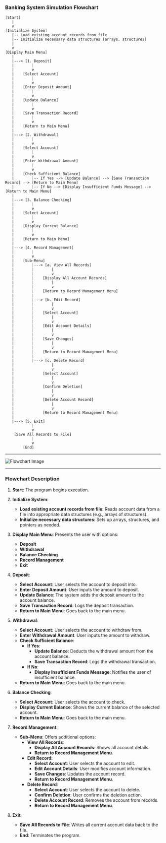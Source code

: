 ### **Banking System Simulation Flowchart**

```
[Start]
   |
   v
[Initialize System]
   |-- Load existing account records from file
   |-- Initialize necessary data structures (arrays, structures)
   |
   v
[Display Main Menu]
   |
   |---> [1. Deposit]
   |        |
   |        v
   |    [Select Account]
   |        |
   |        v
   |    [Enter Deposit Amount]
   |        |
   |        v
   |    [Update Balance]
   |        |
   |        v
   |    [Save Transaction Record]
   |        |
   |        v
   |    [Return to Main Menu]
   |
   |---> [2. Withdrawal]
   |        |
   |        v
   |    [Select Account]
   |        |
   |        v
   |    [Enter Withdrawal Amount]
   |        |
   |        v
   |    [Check Sufficient Balance]
   |        |-- If Yes --> [Update Balance] --> [Save Transaction Record] --> [Return to Main Menu]
   |        |-- If No --> [Display Insufficient Funds Message] --> [Return to Main Menu]
   |
   |---> [3. Balance Checking]
   |        |
   |        v
   |    [Select Account]
   |        |
   |        v
   |    [Display Current Balance]
   |        |
   |        v
   |    [Return to Main Menu]
   |
   |---> [4. Record Management]
   |        |
   |        v
   |    [Sub-Menu]
   |        |---> [a. View All Records]
   |        |        |
   |        |        v
   |        |    [Display All Account Records]
   |        |        |
   |        |        v
   |        |    [Return to Record Management Menu]
   |        |
   |        |---> [b. Edit Record]
   |        |        |
   |        |        v
   |        |    [Select Account]
   |        |        |
   |        |        v
   |        |    [Edit Account Details]
   |        |        |
   |        |        v
   |        |    [Save Changes]
   |        |        |
   |        |        v
   |        |    [Return to Record Management Menu]
   |        |
   |        |---> [c. Delete Record]
   |                 |
   |                 v
   |             [Select Account]
   |                 |
   |                 v
   |             [Confirm Deletion]
   |                 |
   |                 v
   |             [Delete Account Record]
   |                 |
   |                 v
   |             [Return to Record Management Menu]
   |
   |---> [5. Exit]
            |
            v
    [Save All Records to File]
            |
            v
        [End]
```

---

![Flowchart Image](http://i.epvpimg.com/H5W1dab.png)
[]()

---

### **Flowchart Description**

1. **Start**: The program begins execution.

2. **Initialize System**:
   - **Load existing account records from file**: Reads account data from a file into appropriate data structures (e.g., arrays of structures).
   - **Initialize necessary data structures**: Sets up arrays, structures, and pointers as needed.

3. **Display Main Menu**: Presents the user with options:
   - **Deposit**
   - **Withdrawal**
   - **Balance Checking**
   - **Record Management**
   - **Exit**

4. **Deposit**:
   - **Select Account**: User selects the account to deposit into.
   - **Enter Deposit Amount**: User inputs the amount to deposit.
   - **Update Balance**: The system adds the deposit amount to the account balance.
   - **Save Transaction Record**: Logs the deposit transaction.
   - **Return to Main Menu**: Goes back to the main menu.

5. **Withdrawal**:
   - **Select Account**: User selects the account to withdraw from.
   - **Enter Withdrawal Amount**: User inputs the amount to withdraw.
   - **Check Sufficient Balance**:
     - **If Yes**:
       - **Update Balance**: Deducts the withdrawal amount from the account balance.
       - **Save Transaction Record**: Logs the withdrawal transaction.
     - **If No**:
       - **Display Insufficient Funds Message**: Notifies the user of insufficient balance.
   - **Return to Main Menu**: Goes back to the main menu.

6. **Balance Checking**:
   - **Select Account**: User selects the account to check.
   - **Display Current Balance**: Shows the current balance of the selected account.
   - **Return to Main Menu**: Goes back to the main menu.

7. **Record Management**:
   - **Sub-Menu**: Offers additional options:
     - **View All Records**:
       - **Display All Account Records**: Shows all account details.
       - **Return to Record Management Menu**.
     - **Edit Record**:
       - **Select Account**: User selects the account to edit.
       - **Edit Account Details**: User modifies account information.
       - **Save Changes**: Updates the account record.
       - **Return to Record Management Menu**.
     - **Delete Record**:
       - **Select Account**: User selects the account to delete.
       - **Confirm Deletion**: User confirms the deletion action.
       - **Delete Account Record**: Removes the account from records.
       - **Return to Record Management Menu**.

8. **Exit**:
   - **Save All Records to File**: Writes all current account data back to the file.
   - **End**: Terminates the program.
